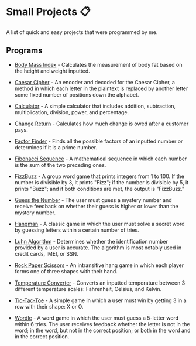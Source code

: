 # Small Projects 📋
A list of quick and easy projects that were programmed by me.

## Programs
- [Body Mass Index](./programs/Body%20Mass%20Index/bodyMassIndex.cpp) - Calculates the measurement of body fat based on the height and weight inputted.

- [Caesar Cipher](./programs/Caesar%20Cipher/CaesarCipher.cpp) - An encoder and decoded for the Caesar Cipher, a method in which each letter in the plaintext is replaced by another letter some fixed number of positions down the alphabet.

- [Calculator](./programs/Calculator/Calculator.cpp) - A simple calculator that includes addition, subtraction, multiplication, division, power, and percentage.

- [Change Return](./programs/Change%20Return/ChangeReturn.cpp) - Calculates how much change is owed after a customer pays.

- [Factor Finder](./programs/Factor%20Finder/FactorFinder.cpp) - Finds all the possible factors of an inputted number or determines if it is a prime number.

- [Fibonacci Sequence](./programs/Fibonacci%20Sequence/FibonacciSequence.cpp) - A mathematical sequence in which each number is the sum of the two preceding ones.

- [FizzBuzz](./programs/Fizz%20Buzz/FizzBuzz.cpp) - A group word game that prints integers from 1 to 100. If the number is divisible by 3, it prints "Fizz"; if the number is divisible by 5, it prints "Buzz"; and if both conditions are met, the output is "FizzBuzz."

- [Guess the Number](./programs/Guess%20the%20Number/GuessTheNumber.cpp) - The user must guess a mystery number and receive feedback on whether their guess is higher or lower than the mystery number.

- [Hangman](./programs/Hangman/Hangman.cpp) - A classic game in which the user must solve a secret word by guessing letters within a certain number of tries.

- [Luhn Algorithm](./programs/Luhn%20Algorithm/LuhnAlgorithm.cpp) - Determines whether the identification number provided by a user is accurate. The algorithm is most notably used in credit cards, IMEI, or SSN.

- [Rock Paper Scissors](./programs/Rock%20Paper%20Scissors/RockPaperScissors.cpp) - An intransitive hang game in which each player forms one of three shapes with their hand.

- [Temperature Converter](./programs/Temperature%20Converter/TemperatureConverter.cpp) - Converts an inputted temperature between 3 different temperature scales: Fahrenheit, Celsius, and Kelvin.

- [Tic-Tac-Toe](./programs/Tic-Tac-Toe/TicTacToe.cpp) - A simple game in which a user must win by getting 3 in a row with their shape: X or O.

- [Wordle](./programs/Wordle/Wordle.cpp) - A word game in which the user must guess a 5-letter word within 6 tries. The user receives feedback whether the letter is not in the word; in the word, but not in the correct position; or both in the word and in the correct position.
